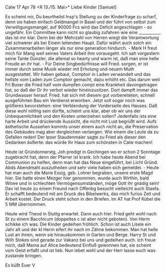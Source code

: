  Calw 17 Apr 78
 <R 13./15. Mai>*
Liebe Kinder [Samuel]

Es scheint mir, Du beurtheilst Insp's Stellung zu der Kinderfrage zu scharf, denn sie haben einfach Geldmangel in Basel und der führt von selbst zum Verwilligungsmangel, auf 90000 Fcs wird das Deficit angeschlagen - so ungefähr. Ein Committee kann nicht so glaubig zufahren wie eine ___________ das ist mir klar. Denn bei der Mehrzahl von Herren wiegt die Verantwortung viel schwerer als bei Einem leitenden Haupt. Dafür währt auch solch ein Zusammenarbeiten länger als nur eine generation hindurch. - Mark H freut mich für Mang weil seines Vaters Arbeit ihm vorausgeht. Ich sah vorgestern seine Tante Günzler, die allemal so hearty und warm ist, daß man eine helle Freude an ihr hat. - Für Deine Singbedürfnisse will Fried. sorgen, er ist immer durch seine Musik wieder mit Erholung und neuem Muth ausgestattet. 
Wir haben gebaut, Comptoir in Laden verwandelt und das hellste vom Laden zum Comptoir gemacht, dazu erhöht etc. Das darum weil Frl Buser die Fried half vom dumpfen compt eine Krankheit davongetragen hat, so daß der Dr ihr verbot wieder hineinzusitzen. Dort dampft immer das Grundwasser herauf. Fried. hat sich mit diesem gut vorbereiteten, schnell ausgeführten Bau ein Verdienst erworben. Jetzt soll sogar noch was größeres bevorstehen: eine Verblendung der Vorderseite des Hauses. Daß diese wohl nöthig sein dürfte, scheint uns klar, aber ob wir uns der Unbequemlichkeit und den Kosten unterziehen sollen? Jedenfalls ists eine harte Arbeit und drückende Aussicht, die nicht mit Lust begrüßt wird. Aufs ästhetische Aussehen kommts unser einem auch nicht an, die Preservation des Gebäudes mag aber dergleichen verlangen. Wie einem die Leute da zu Gefallen reden! Der Ipser Staudenmaier sagte zu Fried als dieser den Gedanken äußerte: das würde Ihr Haus zum schönsten in Calw machen!

Heute ist Gründonnerstg, Joh predigt in Gechingen wo er schon 2 Sonntage zugebracht hat, denn der Pfarrer ist krank. Ich habe heute Abend bei Communion zu helfen, denn man hat das Neue eingeführt, bei Licht Gründ. Abds Abendmahl auszutheilen und sehr viele haben sich gemeldet. - Heute hat man auch die Marie Essig, geb. Lohrer begraben, unsere erste Magd hier. Sie hatte einen Mezger hier genommen, wurde auch Wirthin, bald Witwe und in schlechten Vermögensumständen, möge Gott ihr gnädig sein! Dav ist heute zu einem Freund nach Offenbg besucht vielleicht auch Staefa. Er schafft bedeutend mit am Druck des Bibelwerks, das mich furios Zeit und Arbeit kostet. Der Druck steht schon in den Briefen. Im AT hat Prof Kübel die 5 MM übernommen.

Heute wird Theod in Stuttg erwartet. Dann auch hier. Fried geht wohl nach St zu einem Bacchicum (doppeltes c ist aber nicht geboten). Von Herm schikke ich was. Die Kinder gedeihen fröhlich. Schon ist auch Lisele ein Jahr alt und der kl Herm eifert ihr nach im Zähne bekommen. Man hat helle Lust an ihnen, wenn sie hinauskommen in Garten und Berge. Harry St und Wilh Stokes sind gerade zur Vakanz bei uns und gedeihen auch. Ich freue mich, daß Mama auf Alice bedeutend Einfluß gewonnen hat, sie scheint vom Geist erfaßt und ist lieb. Nun lebet wohl und der Herr lasse euch was zustande bringen.

 Es küßt Euer V
